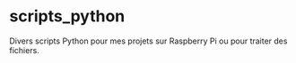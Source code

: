 # scripts_python
Divers scripts Python pour mes projets sur Raspberry Pi ou pour traiter des fichiers.
